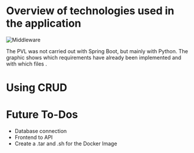 #  Overview of technologies used in the application 
![Middleware](https://github.com/jkloeble/MiddlewareTechnology/assets/149150662/3f6e6643-6d1a-42bb-a379-d7f4158374fd)

The PVL was not carried out with Spring Boot, but mainly with Python. The graphic shows which requirements have already been implemented and with which files . 
# Using CRUD 

# Future To-Dos 
- Database connection
- Frontend to API
- Create a .tar and .sh for the Docker Image 
